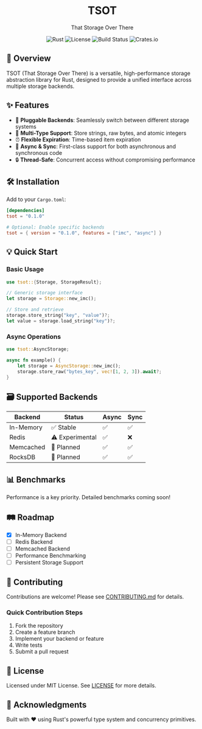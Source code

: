 <div align="center">
    <h1>TSOT</h1>
    <p>That Storage Over There</p>
    <img alt="Rust" src="https://img.shields.io/badge/rust-1.70+-orange.svg?style=flat-square&logo=rust"/>
    <img alt="License" src="https://img.shields.io/github/license/nishantjoshi00/tsot?style=flat-square"/>
    <img alt="Build Status" src="https://img.shields.io/github/actions/workflow/status/nishantjoshi00/tsot/rust.yml?style=flat-square"/>
    <img alt="Crates.io" src="https://img.shields.io/crates/v/tsot?style=flat-square"/>
</div>

## 📖 Overview

TSOT (That Storage Over There) is a versatile, high-performance storage abstraction library for Rust, designed to provide a unified interface across multiple storage backends.

## ✨ Features

- 🔌 **Pluggable Backends**: Seamlessly switch between different storage systems
- 🚀 **Multi-Type Support**: Store strings, raw bytes, and atomic integers
- ⏰ **Flexible Expiration**: Time-based item expiration
- 🔀 **Async & Sync**: First-class support for both asynchronous and synchronous code
- 🔒 **Thread-Safe**: Concurrent access without compromising performance

## 🛠 Installation

Add to your `Cargo.toml`:

```toml
[dependencies]
tsot = "0.1.0"

# Optional: Enable specific backends
tsot = { version = "0.1.0", features = ["imc", "async"] }
```

## 💡 Quick Start

### Basic Usage

```rust
use tsot::{Storage, StorageResult};

// Generic storage interface
let storage = Storage::new_imc();

// Store and retrieve
storage.store_string("key", "value")?;
let value = storage.load_string("key")?;
```

### Async Operations

```rust
use tsot::AsyncStorage;

async fn example() {
    let storage = AsyncStorage::new_imc();
    storage.store_raw("bytes_key", vec![1, 2, 3]).await?;
}
```

## 🗃 Supported Backends

| Backend   | Status          | Async | Sync |
| --------- | --------------- | ----- | ---- |
| In-Memory | ✅ Stable       | ✅    | ✅   |
| Redis     | ⚠️ Experimental | ✅    | ❌   |
| Memcached | 🚧 Planned      | ✅    | ✅   |
| RocksDB   | 🚧 Planned      | ✅    | ✅   |

## 📊 Benchmarks

Performance is a key priority. Detailed benchmarks coming soon!

## 🛤 Roadmap

- [x] In-Memory Backend
- [ ] Redis Backend
- [ ] Memcached Backend
- [ ] Performance Benchmarking
- [ ] Persistent Storage Support

## 🤝 Contributing

Contributions are welcome! Please see [CONTRIBUTING.md](CONTRIBUTING.md) for details.

### Quick Contribution Steps

1. Fork the repository
2. Create a feature branch
3. Implement your backend or feature
4. Write tests
5. Submit a pull request

## 📄 License

Licensed under MIT License. See [LICENSE](LICENSE) for more details.

## 🌟 Acknowledgments

Built with ❤️ using Rust's powerful type system and concurrency primitives.
